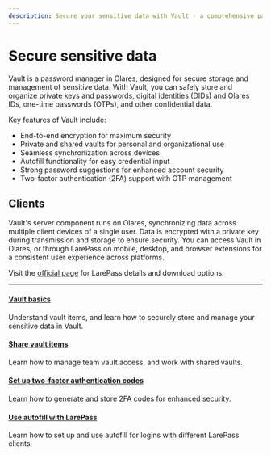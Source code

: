 ```yaml
---
description: Secure your sensitive data with Vault - a comprehensive password manager featuring end-to-end encryption, shared vaults, cross-device sync, autofill, and two-factor authentication support.
---
```

# Secure sensitive data

Vault is a password manager in Olares, designed for secure storage and management of sensitive data. With Vault, you can safely store and organize private keys and passwords, digital identities (DIDs) and Olares IDs, one-time passwords (OTPs), and other confidential data.

Key features of Vault include:
* End-to-end encryption for maximum security
* Private and shared vaults for personal and organizational use
* Seamless synchronization across devices
* Autofill functionality for easy credential input
* Strong password suggestions for enhanced account security
* Two-factor authentication (2FA) support with OTP management

## Clients
Vault's server component runs on Olares, synchronizing data across multiple client devices of a single user. Data is encrypted with a private key during transmission and storage to ensure security.
You can access Vault in Olares, or through LarePass on mobile, desktop, and browser extensions for a consistent user experience across platforms.

Visit the [official page](https://www.olares.xyz/larepass) for LarePass details and download options.

---
<div>
<h4><a href="./vault-items">Vault basics</a></h4>
Understand vault items, and learn how to securely store and manage your sensitive data in Vault.
</div>

<div>
<h4><a href="./share-vault-items">Share vault items</a></h4>
Learn how to manage team vault access, and work with shared vaults.
</div>

<div>
<h4><a href="./two-factor-verification">Set up two-factor authentication codes</a></h4>
Learn how to generate and store 2FA codes for enhanced security.
</div>

<div>
<h4><a href="./autofill">Use autofill with LarePass</a></h4>
Learn how to set up and use autofill for logins with different LarePass clients.
</div>

